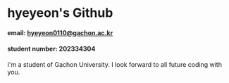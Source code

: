 # hyeyeon's Github
#### email: hyeyeon0110@gachon.ac.kr
#### student number: 202334304


I'm a student of Gachon University.
I look forward to all future coding with you.
